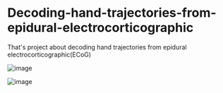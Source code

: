 # Decoding-hand-trajectories-from-epidural-electrocorticographic
That's project about decoding hand trajectories from epidural electrocorticographic(ECoG)



![image](https://github.com/thehabibimm/Decoding-hand-trajectories-from-epidural-electrocorticographic/assets/123571190/53607b40-5b26-473e-b025-6e29bbd8e8b0)



![image](https://github.com/thehabibimm/Decoding-hand-trajectories-from-epidural-electrocorticographic/assets/123571190/74ba04e3-b26f-49ea-be96-8bcc92e7befa)



